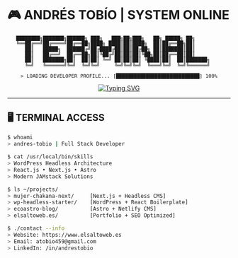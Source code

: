 # 🎮 ANDRÉS TOBÍO | SYSTEM ONLINE

<div align="center" style="width:100%; max-width:900px; margin:auto;">

<!-- ASCII art: usa scroll en móvil para ver completo -->
<pre style="overflow-x:auto; white-space:pre; font-size:0.8em; line-height:1.1;">
████████╗███████╗██████╗ ███╗   ███╗██╗███╗   ██╗ █████╗ ██╗         
╚══██╔══╝██╔════╝██╔══██╗████╗ ████║██║████╗  ██║██╔══██╗██║         
   ██║   █████╗  ██████╔╝██╔████╔██║██║██╔██╗ ██║███████║██║         
   ██║   ██╔══╝  ██╔══██╗██║╚██╔╝██║██║██║╚██╗██║██╔══██║██║         
   ██║   ███████╗██║  ██║██║ ╚═╝ ██║██║██║ ╚████║██║  ██║███████╗    
   ╚═╝   ╚══════╝╚═╝  ╚═╝╚═╝     ╚═╝╚═╝╚═╝  ╚═══╝╚═╝  ╚═╝╚══════╝    
                                                                      
> LOADING DEVELOPER PROFILE... [████████████████████████████] 100%
</pre>

<!-- Typing SVG (ajusta width para móviles) -->
<a href="https://git.io/typing-svg">
  <img src="https://readme-typing-svg.herokuapp.com?font=Fira+Code&size=18&duration=2000&pause=500&color=00FF41&center=true&vCenter=true&width=350&lines=WordPress+Headless+Specialist;JAMstack+%26+Modern+Web+Developer;System+Status%3A+ONLINE;Ready+for+new+missions..." alt="Typing SVG" style="max-width:100%;"/>
</a>

</div>

---

## 🖥️ **TERMINAL ACCESS**

```bash
$ whoami
> andres-tobio | Full Stack Developer

$ cat /usr/local/bin/skills
> WordPress Headless Architecture
> React.js • Next.js • Astro
> Modern JAMstack Solutions

$ ls ~/projects/
> mujer-chakana-next/     [Next.js + Headless CMS]
> wp-headless-starter/    [WordPress + React Boilerplate] 
> ecoastro-blog/          [Astro + Netlify CMS]
> elsaltoweb.es/          [Portfolio + SEO Optimized]

$ ./contact --info
> Website: https://www.elsaltoweb.es
> Email: atobio459@gmail.com
> LinkedIn: /in/andrestobio
